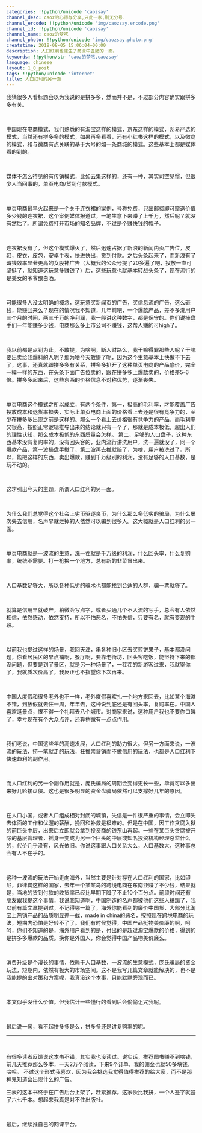 ```yaml
---
categories: !!python/unicode 'caozsay'
channel_desc: caoz的心得与分享,只此一家,别无分号.
channel_ercode: !!python/unicode 'img/caozsay.ercode.png'
channel_id: !!python/unicode 'caozsay'
channel_name: caoz的梦呓
channel_photo: !!python/unicode 'img/caozsay.photo.png'
createtime: 2018-08-05 15:06:04+00:00
description: 人口红利也催生了商业中丑陋的一面。
keywords: !!python/str 'caoz的梦呓,caozsay'
language: chinese
layout: 1_0_post
tags: !!python/unicode 'internet'
title: 人口红利的另一面
---
```

<div class="rich_media_content" id="js_content">
<p>
         我猜很多人看标题会以为我说的是拼多多，然而并不是，不过部分内容确实跟拼多多有关。
        </p>
<p>
<br/>
</p>
<p>
         中国现在电商模式，我们熟悉的有淘宝这样的模式，京东这样的模式，网易严选的模式，当然还有拼多多的模式，如果再多看看，还有小红书这样的模式，以及微商的模式，和与微商有点关联的基于大号的如一条商城的模式。这些基本上都是媒体看的到的。
        </p>
<p>
<br/>
</p>
<p>
         媒体不怎么待见的有传销模式，比如云集这样的，还有一种，其实司空见惯，但很少人当回事的，单页电商/货到付款模式。
        </p>
<p>
<br/>
</p>
<p>
         单页电商最早火起来是一个关于连衣裙的案例，号称免费，只出邮费即可赠送价值多少钱的连衣裙，这个案例媒体报道过，一笔生意下来赚了上千万，然后呢？就没有然后了。所谓免费打开市场的知名品牌，不过是个赚快钱的幌子。
        </p>
<p>
<br/>
</p>
<p>
         连衣裙没有了，但这个模式爆火了，然后迅速占据了新浪的新闻内页广告位，皮鞋，皮衣，皮包，安卓手表，快进快出，货到付款。之后头条起来了，而新浪有了薅钱效率显著更高的女股神广告（大概我的公众号提了20多遍了吧，投放一直可坚挺了，就知道这玩意多赚钱了）后，这些玩意也就基本转战头条了，现在流行的是美女的爷爷酿白酒。
        </p>
<p>
<br/>
</p>
<p>
         可能很多人没太明确的概念，这玩意买新闻页的广告，买信息流的广告，这么砸钱，能赚回来么？现在的情况我不知道，几年前吧，一个爆款产品，差不多洗用户三个月的时间，两三千万的净利润，我一般讲这种数字，都是保守的。你们说操盘手们一年能赚多少钱，电商那么多上市公司不赚钱，这帮人赚的可high了。
        </p>
<p>
<br/>
</p>
<p>
         我以前都是点到为止，不敢提，为啥啊，断人财路么，我干嘛得罪那些人呢？干嘛要出卖给我爆料的人呢？那为啥今天敢提了呢，因为这个生意基本上快做不下去了，这事，还真就跟拼多多有关系，拼多多扒开了这种单页电商的产品底价，完全一模一样的东西，在头条下面广告位卖的，跟在拼多多上爆款卖的，价格差5-6倍。拼多多起来后，这些东西的价格信息不对称优势，逐渐丧失。
        </p>
<p>
<br/>
</p>
<p>
         单页电商这个模式之所以成立，有两个条件，第一，极高的毛利率，才能覆盖广告投放成本和退货率损失，实际上单页电商上面的价格看上去还是很有竞争力的，至少在拼多多出现之前是这样的。那么一个看上去价格很有竞争力的产品，而毛利率又很高，按照正常逻辑推导出来的结论就只有一个了，那就是成本极低，超出人们的理性认知，那么成本极低的东西质量会怎样。 第二，足够的人口盘子，这种东西基本没有复购率的，没有回头客的，业内流行讲洗用户，洗一遍就没了，同一个爆款产品，第一波操盘手撤了，第二波再去推就赔了，为啥，用户被洗过了。所以，能把这样的东西，卖出爆款，赚到千万级别的利润，没有足够的人口基数，是玩不动的。
        </p>
<p>
<br/>
</p>
<p>
         这才引出今天的主题，所谓人口红利的另一面。
        </p>
<p>
<br/>
</p>
<p>
         为什么我们总觉得这个社会上劣币驱逐良币，为什么那么多低劣的骗局，为什么屡次失去信用，名声早就烂掉的人依然可以骗到很多人。这大概就是人口红利的另一面。
        </p>
<p>
<br/>
</p>
<p>
         单页电商就是一波流的生意，洗一茬就是千万级的利润，什么回头率，什么复购率，统统不需要。打一枪换一个地方，总有新的韭菜冒出来。
        </p>
<p>
<br/>
</p>
<p>
         人口基数足够大，所以各种低劣的骗术也都能找到合适的人群，骗一票就够了。
        </p>
<p>
<br/>
</p>
<p>
         就算是信用早就破产，稍微会写点字，或者买通几个不入流的写手，总会有人依然相信，依然感动，依然支持，所以不怕恶名，不怕失信，只要有名，就有变现的手段。
        </p>
<p>
<br/>
</p>
<p>
         以前我也提过这样的场景，我回天津，串各种旧小区去买煎饼果子，基本都没问题，你看居民区的早点铺啊，餐厅啊，要靠老街坊，回头客吃饭，能坚持下来的都没问题，但要是到了景区，就是另一种场景了，一茬茬的新游客过来，我就宰你了，我就质次价高了，我反正也不指望你下次再来。
        </p>
<p>
<br/>
</p>
<p>
         中国人度假和很多老外也不一样，老外度假喜欢扎一个地方来回去，比如某个海滩不错，到放假就去住一周，年年去，这种说到底还是有回头率，复购率在。中国人喜欢逛景点，恨不得一个礼拜去八个城市。对商家来说，这种用户我也不要你口碑了，幸亏现在有个大众点评，还算稍微有一点点作用。
        </p>
<p>
<br/>
</p>
<p>
         我们老说，中国这些年的高速发展，人口红利的助力很大。但另一方面来说，一波流的玩法，捞一笔就走的玩法，狂推崇营销而不做信用的玩法，也都是人口红利下快速趋利的副作用。
        </p>
<p>
<br/>
</p>
<p>
         而人口红利的另一个副作用就是，庞氏骗局的周期会变得更长一些，毕竟可以多出来好几轮接盘侠。这也是很多明显的资金盘骗局依然可以支撑好几年的原因。
        </p>
<p>
<br/>
</p>
<p>
         在人口小国，或者人口组成相对封闭的城镇，失信是一件很严重的事情，会立即失去体面的工作和优渥的薪酬，挽回和补救是极难的。但是在中国，因工作贪腐入狱的前巨头中层，出来后立即就会拿到投资商的钱东山再起。一些在某巨头贪腐被开除的基层管理者，摇身一变成为另一个巨头的中层或知名投资机构经理总监什么的，代价几乎没有，风光依旧。你说这事跟人口关系大么，人口基数大，这种事总会有人不在乎的。
        </p>
<p>
<br/>
</p>
<p>
         这种一波流的玩法开始走向海外，当然主要是针对存在人口红利的国家，比如印尼，菲律宾这样的国家，去年一个某某鸟的跨境电商在东南亚赚了不少钱，结果就是，当地的货到付款的收货率已经比早期下降了不止10个百分点。前段时间还有朋友跟我提这个事情，我说我知道啊，中国制造的名声都被他们这些人糟蹋了，我以前有篇文章提到过，不记得哪一篇了，海外你能看到的廉价中国货，大部分比淘宝上热销产品的品质明显差一截，made in china的恶名，按照现在跨境电商的玩法，短期内恐怕是好转不了了。我们有时候觉得，中国产品挺物美价廉的啊，呵呵，你们不知道的是，海外用户看到的是，付出的是超过淘宝爆款的价格，得到的是拼多多爆款的品质。换你是外国人，你会觉得中国产品物美价廉么。
        </p>
<p>
<br/>
</p>
<p>
         消费升级是个漫长的事情，依赖于人口基数，一波流的生意模式，庞氏骗局的资金玩法，短期内，依然有极大的市场空间。这不是我写几篇文章就能解决的，也不是我能提的出对策和方案呢，我真没这个本事，只能默默旁观而已。
        </p>
<p>
<br/>
</p>
<p>
         本文似乎没什么价值。但我估计一些懂行的看到后会偷偷诅咒我呢。
        </p>
<p>
<br/>
</p>
<p>
         最后说一句，看不起拼多多是么，拼多多还是讲复购率的呢。
        </p>
<hr/>
<p>
<br/>
</p>
<section>
<mpcps class="js_editor_cps" data-appid="wx831660fe3ded4389" data-categoryid="3" data-color="#fa7834" data-datakey="1533476921475_0.09565101776408502" data-packid="" data-pid="25093093" data-product="%7B%22productData%22%3A%5B%7B%22appid%22%3A%22wx831660fe3ded4389%22%2C%22book%22%3A%7B%22author%22%3A%5B%22(%E8%8B%B1)%E9%98%BF%E9%81%93%E5%8F%B8%C2%B7%E8%B5%AB%E8%83%A5%E9%BB%8E%22%5D%2C%22book_desc%22%3A%22%3Cdiv%20class%3D%26quot%3Btxt-bd%26quot%3B%3E%26nbsp%3B%E8%BF%99%E4%B8%8D%E6%98%AF%E6%95%85%E4%BA%8B%EF%BC%8C%E8%80%8C%E6%98%AF%E5%8D%B3%E5%B0%86%E6%9D%A5%E5%88%B0%E7%9A%84%E6%9C%AA%E6%9D%A5%E3%80%82%3Cbr%20%2F%3E%26ldquo%3B%E5%8F%91%E7%8E%B0%E8%B5%AB%E8%83%A5%E9%BB%8E%E5%AF%B9%E4%BA%8E%E6%9F%90%E7%A7%8D%E9%81%A5%E8%BF%9C%E6%9C%AA%E6%9D%A5%E6%89%80%E4%BD%9C%E5%87%BA%E7%9A%84%E8%AE%BD%E5%88%BA%E6%80%A7%20%E9%A2%84%E6%B5%8B%EF%BC%8C%E6%9C%89%E5%A4%9A%E5%B0%91%E5%9C%A8%E8%BF%99%E4%B9%88%E7%9F%AD%E7%9A%84%E6%97%B6%E9%97%B4%E5%86%85%E5%B0%B1%E5%8F%98%E6%88%90%E7%8E%B0%E5%AE%9E%EF%BC%8C%E7%9A%84%E7%A1%AE%E6%98%AF%20%E4%B8%AA%E5%90%93%E4%BA%BA%E7%9A%84%E7%BB%8F%E5%8E%86%E3%80%82%26rdquo%3B%26mdash%3B%26mdash%3B%E3%80%8A%E7%BA%BD%E7%BA%A6%E6%97%B6%E6%8A%A5%E4%B9%A6%E8%AF%84%E3%80%8B%20%20%20%20%E3%80%8A%E7%BE%8E%E4%B8%BD%E6%96%B0%E4%B8%96%E7%95%8C(%E7%B2%BE%E8%A3%85%E7%8F%8D%E8%97%8F%E7%89%88)(%E7%B2%BE)%E3%80%8B%E8%BF%99%E9%83%A8%E6%83%8A%E4%B8%96%E4%B9%8B%E4%BD%9C%20%E5%87%BA%E7%89%88%E4%BA%8E1932%E5%B9%B4%EF%BC%8C%E4%BD%9C%E8%80%85%E9%98%BF%E9%81%93%E5%8F%B8%26middot%3B%E8%B5%AB%E8%83%A5%E9%BB%8E%E4%BB%A5%E4%BC%A0%E5%A5%87%E6%80%A7%E7%9A%84%E8%BF%9C%E8%A7%81%20%E5%92%8C%E5%85%85%E6%BB%A1%E8%AE%BD%E5%88%BA%E6%84%8F%E5%91%B3%E7%9A%84%E7%AC%94%E8%A7%A6%EF%BC%8C%E5%A1%91%E9%80%A0%E4%BA%86%E4%B8%80%E4%B8%AA%E7%89%A9%E8%B4%A8%E7%94%9F%E6%B4%BB%E4%B8%B0%E5%AF%8C%E3%80%81%20%E7%A7%91%E6%8A%80%E9%AB%98%E5%BA%A6%E5%8F%91%E8%BE%BE%E7%9A%84%26ldquo%3B%E7%BE%8E%E4%B8%BD%E7%9A%84%E6%96%B0%E4%B8%96%E7%95%8C%26rdquo%3B%E3%80%82%E5%9C%A8%E9%81%A5%E8%BF%9C%E7%9A%84%E6%9C%AA%E6%9D%A5%EF%BC%8C%20%E4%BA%BA%E4%BB%AC%E5%9C%A8%E5%9F%BA%E5%9B%A0%E8%AE%BE%E8%AE%A1%E4%B8%8E%E8%8D%AF%E7%89%A9%E9%BA%BB%E9%86%89%E4%B8%8B%EF%BC%8C%E5%A4%B1%E5%8E%BB%E4%BA%86%E4%B8%AA%E4%BA%BA%E6%83%85%E6%84%9F%E3%80%81%E5%A4%B1%20%E5%8E%BB%E4%BA%86%E6%80%9D%E8%80%83%E7%9A%84%E8%83%BD%E5%8A%9B%E3%80%81%E5%A4%B1%E5%8E%BB%E4%BA%86%E7%88%B1%E6%83%85%EF%BC%8C%E5%8F%AA%E6%98%AF%E6%B6%88*%E6%9C%8D%E4%BB%8E%E4%BA%8E%E4%B8%80%E7%A7%8D%20%E7%BB%9F%E6%B2%BB%E7%A7%A9%E5%BA%8F%E3%80%82%E5%8E%BB%E4%BF%9D%E7%95%99%E5%8C%BA%E5%BA%A6%E5%81%87%E7%9A%84%E4%BC%AF%E7%BA%B3%E5%BE%B7%E5%92%8C%E5%88%97%E5%AE%81%E5%A8%9C%EF%BC%8C%E5%81%B6%E9%81%87%E4%BA%86%20%26ldquo%3B%E9%87%8E%E4%BA%BA%26rdquo%3B%E7%BA%A6%E7%BF%B0%E5%92%8C%E4%BB%96%E7%9A%84%E6%AF%8D%E4%BA%B2%E7%90%B3%E8%BE%BE%EF%BC%8C%E5%B9%B6%E5%B0%86%E4%BB%96%E4%BB%AC%E5%B8%A6%E5%9B%9E%E4%BA%86%E6%96%87%E6%98%8E%20%E7%A4%BE%E4%BC%9A%E3%80%82%E7%90%B3%E8%BE%BE%E5%BE%88%E5%BF%AB%E6%AD%BB%E4%BA%8E%E6%9C%8D%E7%94%A8......%22%2C%22publisher%22%3A%22%20%E6%B1%9F%E8%8B%8F%E5%87%A4%E5%87%B0%E6%96%87%E8%89%BA%E5%87%BA%E7%89%88%E7%A4%BE%22%7D%2C%22category_id%22%3A3%2C%22commission_ratio%22%3A%2210.00%25%22%2C%22has_commission%22%3Atrue%2C%22img_url%22%3A%22https%3A%2F%2Fres.wx.qq.com%2Fproduct_material%2FgxWTmmF-CJbf1_-7ZGYgiDhfc-RO5S0eDkSC-w9hXpZ3OaxO95TM1B5rDfgz29RC%22%2C%22movie%22%3A%7B%22actor%22%3A%5B%5D%2C%22alt_name%22%3A%5B%5D%2C%22classify%22%3A%5B%5D%2C%22director%22%3A%5B%5D%7D%2C%22pid%22%3A%2225093093%22%2C%22price%22%3A28.8%2C%22source_logo_url%22%3A%22http%3A%2F%2Fmmbiz.qpic.cn%2Fmmbiz_png%2F6nVmK0mHaRr8fd8C4yNUm5BrcwmJ17I867w7sZwrxtAmG0NdTKhZj8eAEeRt0Ycgc9pnL4ib77PJ0UKDoT43MsA%2F0%22%2C%22source_name%22%3A%22%E5%BD%93%E5%BD%93%22%2C%22title%22%3A%22%E7%BE%8E%E4%B8%BD%E6%96%B0%E4%B8%96%E7%95%8C%22%2C%22cps_desc%22%3A%22(%E8%8B%B1)%E9%98%BF%E9%81%93%E5%8F%B8%C2%B7%E8%B5%AB%E8%83%A5%E9%BB%8E%22%2C%22cps_desc_long%22%3A%22%E4%BD%9C%E8%80%85%EF%BC%9A(%E8%8B%B1)%E9%98%BF%E9%81%93%E5%8F%B8%C2%B7%E8%B5%AB%E8%83%A5%E9%BB%8E%22%2C%22checked%22%3Atrue%7D%5D%7D" data-smartnum="" data-templateid="list" data-type="1" data-uid="1533476921473" frameborder="0" style="width:100% !important;border:0;">
</mpcps>
</section>
<p>
         有很多读者反馈说这本书不错，其实我也没读过。说实话，推荐图书赚不到啥钱，前几天推荐那么多本，一天2万个阅读，下来9个订单，我的佣金也就50多块钱，哈哈。 不过这个形式我喜欢，因为我会挑选我觉得值得推荐的给大家，而不是那种鬼知道会出现什么的广告。
        </p>
<section>
<mpcps class="js_editor_cps" data-appid="wx831660fe3ded4389" data-categoryid="3" data-color="#fa7834" data-datakey="1533476921476_0.36895630932888124" data-packid="" data-pid="25300577" data-product="%7B%22productData%22%3A%5B%7B%22appid%22%3A%22wx831660fe3ded4389%22%2C%22book%22%3A%7B%22author%22%3A%5B%22%E4%B8%89%E8%A1%A8%22%5D%2C%22book_desc%22%3A%22%3Cp%3E%E5%86%99%E6%97%B6%E8%AF%84%E7%9A%84%E4%BA%BA%EF%BC%8C%E5%B8%B8%E8%B7%9F%E7%83%AD%E7%82%B9%EF%BC%8C*%E6%80%95%E7%9A%84%E5%B0%B1%E6%98%AF%E6%96%87%E7%AB%A0%E9%80%9F%E6%9C%BD%EF%BC%8C%E4%BC%BC%E4%B9%8E%E4%BA%8B%E4%BB%B6%E4%B8%80%E7%BB%93%E6%9D%9F%EF%BC%8C%E8%A7%82%E7%82%B9%E4%B9%9F%E5%B0%B1%E5%AF%BF%E7%BB%88%E4%BA%86%E3%80%82%3C%2Fp%3E%3Cp%3E%E4%BD%95%E5%86%B5%EF%BC%8C%E5%9C%A8%E6%97%B6%E9%97%B4%E9%80%90%E6%AD%A5%E7%A2%8E%E7%89%87%E5%8C%96%E7%9A%84%E6%97%B6%E4%BB%A3%EF%BC%8C%E4%BA%BA%E4%BB%AC%E9%98%85%E8%AF%BB%E4%BC%BC%E4%B9%8E%E5%8F%AA%E8%BF%BD%E6%B1%82%E4%B8%80%E4%B8%AA%26ldquo%3B%E7%88%BD%26rdquo%3B%E6%84%9F%EF%BC%8C%E6%9B%BF%E6%88%91%E9%AA%82%E5%A4%9F%E4%B8%8D%E7%9D%80%E7%9A%84%E4%BA%BA%EF%BC%8C%E6%9B%BF%E6%88%91%E6%8A%8A%E9%82%A3%E5%B8%AE%E8%AE%A8%E5%8E%8C%E7%9A%84%E4%BA%BA%E5%BD%92%E7%B1%BB%EF%BC%8C%E6%9B%BF%E6%88%91%E8%AE%BE%E7%AB%8B%E7%B2%BE%E5%87%86%E7%9A%84%E9%84%99%E8%A7%86%E9%93%BE%E6%9D%A1%26hellip%3B%26hellip%3B%E6%80%BB%E4%B9%8B%E5%86%99%E4%BD%9C%E8%80%85%E6%88%90%E4%BA%86%E5%A4%A7%E4%BC%97%E6%83%85%E7%BB%AA%E9%98%80%E9%97%A8%E7%9A%84%E6%93%8D%E7%BA%B5%E8%80%85%EF%BC%8C%26ldquo%3B%E8%AE%B2%E9%81%93%E7%90%86%26rdquo%3B%E6%B8%90%E6%B8%90%E6%88%90%E4%B8%BA%E5%BD%93%E4%B8%8B%E5%86%99%E4%BD%9C%E7%BE%A4%E4%B8%AD%E7%9A%84%E5%BC%82%E7%B1%BB%E3%80%82%E6%B6%88%E8%B4%B9%E6%83%85%E7%BB%AA%E3%80%81%E6%94%B6%E5%89%B2%E7%84%A6%E8%99%91%E3%80%81%E6%A8%AA%E8%B4%B4%E6%A0%87%E7%AD%BE%EF%BC%8C%E6%98%AF%E5%A6%82%E4%BB%8A%E8%AE%A8%E5%96%9C%E7%9A%84%E5%86%99%E4%BD%9C%E6%89%8B%E6%B3%95%E3%80%82%3C%2Fp%3E%3Cp%3E%E7%84%B6%E8%80%8C%EF%BC%8C%E4%BD%9C%E4%B8%BA%E4%B8%80%E4%B8%AA%E5%86%99%E5%AD%97%E4%BA%BA%EF%BC%8C%E4%B8%89%E8%A1%A8%E5%8D%B4%E8%AE%A4%E4%B8%BA%EF%BC%8C%E5%8D%B3%E4%BD%BF%E5%9C%A8%E4%BF%A1%E6%81%AF%E7%88%86%E7%82%B8%E7%9A%84%E6%97%B6%E4%BB%A3%EF%BC%8C%E6%80%BB%E6%9C%89%E4%BA%9B%E9%81%93%E7%90%86%E4%B8%8D%E4%BC%9A%E8%BF%87%E6%97%B6%EF%BC%8C%E5%80%BC%E5%BE%97%E8%A2%AB%E7%95%99%E4%B8%8B%EF%BC%8C%E4%BE%9B%E8%AF%BB%E8%80%85%E5%93%81%E8%AF%84%E3%80%81%E6%80%9D%E8%80%83%E3%80%82%3C%2Fp%3E%3Cp%3E%E8%BF%99%E6%9C%AC%E4%B9%A6%E6%98%AF%E4%BD%9C%E8%80%85%E4%BB%8E%E5%BE%AE%E4%BF%A1%E5%85%AC%E4%BC%97%E5%8F%B7%26ldquo%3B%E4%B8%89%E8%A1%A8%E9%BE%99%E9%97%A8%E9%98%B5%26rdquo%3B%E8%BF%91%E4%BA%94%E5%B9%B4%E6%9D%A5%E7%9A%84%E6%95%B0%E7%99%BE%E7%AF%87%E6%96%87%E7%AB%A0%E4%B8%AD%EF%BC%8C%E7%B2%BE%E9%80%89%E5%87%BA%E6%9D%A5%E4%B8%83%E5%8D%81%E4%BD%99%E7%AF%87%EF%BC%8C%E9%9B%86%E7%BB%93%E6%88%90%E4%B9%A6%E3%80%82%3C%2Fp%3E%3Cp%3E%E4%BB%96%E5%86%99%E4%BD%9C%E8%BF%99%E6%9C%AC%E4%B9%A6%E7%9A%84%E5%88%9D%E5%BF%83%EF%BC%8C%E5%B0%B1%E6%98%AF%EF%BC%8C%E5%9C%A8%E8%BF%BD%E6%B1%82......%22%2C%22publisher%22%3A%22%E4%B8%AD%E4%BF%A1%E5%87%BA%E7%89%88%E7%A4%BE%22%7D%2C%22category_id%22%3A3%2C%22commission_ratio%22%3A%2210.00%25%22%2C%22has_commission%22%3Atrue%2C%22img_url%22%3A%22https%3A%2F%2Fres.wx.qq.com%2Fproduct_material%2FgeGTAJ78CO8msZKzT8kXU1wUpYY3yo2wprhgGM0R0pBaMElkYBDr5Jy9A_YG4-JI%22%2C%22movie%22%3A%7B%22actor%22%3A%5B%5D%2C%22alt_name%22%3A%5B%5D%2C%22classify%22%3A%5B%5D%2C%22director%22%3A%5B%5D%7D%2C%22pid%22%3A%2225300577%22%2C%22price%22%3A43.5%2C%22source_logo_url%22%3A%22http%3A%2F%2Fmmbiz.qpic.cn%2Fmmbiz_png%2F6nVmK0mHaRr8fd8C4yNUm5BrcwmJ17I867w7sZwrxtAmG0NdTKhZj8eAEeRt0Ycgc9pnL4ib77PJ0UKDoT43MsA%2F0%22%2C%22source_name%22%3A%22%E5%BD%93%E5%BD%93%22%2C%22title%22%3A%22%E6%88%91%E4%BB%AC%E5%8F%AA%E6%98%AF%E8%AE%B2%E9%81%93%E7%90%86%EF%BC%88%E7%8B%AC%E5%AE%B6%E7%AD%BE%E5%90%8D%E7%89%88%EF%BC%89%22%2C%22cps_desc%22%3A%22%E4%B8%89%E8%A1%A8%22%2C%22cps_desc_long%22%3A%22%E4%BD%9C%E8%80%85%EF%BC%9A%E4%B8%89%E8%A1%A8%22%2C%22checked%22%3Atrue%7D%5D%7D" data-smartnum="" data-templateid="list" data-type="1" data-uid="1533476921474" frameborder="0" style="width:100% !important;border:0;">
</mpcps>
</section>
<p>
         三表的这本书终于在广告后台上架了，赶紧推荐。这家伙比我拼，一个人签字就签了六七千本。想起来我真是对不住出版社。
        </p>
<p>
<br/>
</p>
<p>
         最后，继续推自己的网课平台。
        </p>
<p>
<mp-miniprogram class="miniprogram_element" data-miniprogram-appid="wx46dd76c08122dbd1" data-miniprogram-avatar="http://mmbiz.qpic.cn/mmbiz_png/nz9JE0ubmmDZibYTIDaUdG8Sn5SniclBCQm80eGmNxHxkgtY7bN7FMxdAj9IpDU9icGEdZvaD6JAnjLLc2jbe3YFw/0?wx_fmt=png" data-miniprogram-imageurl="http://mmbiz.qpic.cn/mmbiz_jpg/nBKX0s8fer2dh9pwAxbCyud8rqJg7JzjTrQqpgrGDaGzrhE2T4GCX9olh8umzxbuibjlWG2xWTGLFiaNia9ibPOUnQ/0?wx_fmt=jpeg" data-miniprogram-nickname="易灵微课" data-miniprogram-path="page/web/view" data-miniprogram-title="易灵微课-不收智商税">
</mp-miniprogram>
</p>
</div>
